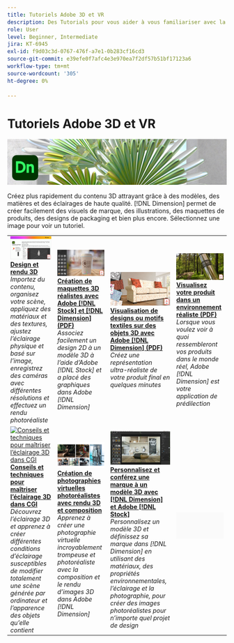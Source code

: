 ```yaml
---
title: Tutoriels Adobe 3D et VR
description: Des Tutorials pour vous aider à vous familiariser avec la 3D et la réalité virtuelle sur Adobe
role: User
level: Beginner, Intermediate
jira: KT-6945
exl-id: f9d03c3d-0767-476f-a7e1-0b283cf16cd3
source-git-commit: e39efe0f7afc4e3e970ea7f2df57b51bf17123a6
workflow-type: tm+mt
source-wordcount: '305'
ht-degree: 0%

---
```


# Tutoriels Adobe 3D et VR

![Image de héros Creative Cloud](../assets/Dimenio.jpg)

Créez plus rapidement du contenu 3D attrayant grâce à des modèles, des matières et des éclairages de haute qualité. [!DNL Dimension] permet de créer facilement des visuels de marque, des illustrations, des maquettes de produits, des designs de packaging et bien plus encore. Sélectionnez une image pour voir un tutoriel.

<table>
<tr>
 <td>
   <a href="substance-3d-stager.md">
      <img alt="Design et rendu 3D" src="assets/Substance3DStager.png" />
   </a>
    <div>
   <a href="substance-3d-stager.md"><strong>Design et rendu 3D</strong></a>
    </div>
    <em>Importez du contenu, organisez votre scène, appliquez des matériaux et des textures, ajustez l’éclairage physique et basé sur l’image, enregistrez des caméras avec différentes résolutions et effectuez un rendu photoréaliste</em>
    <br>
  </td>
  <td>
   <a href="assets/CreateRealistic3DMockupswithAdobeStockandDimension.pdf">
      <img alt="Création de maquettes 3D réalistes avec Adobe [!DNL Stock] et [!DNL Dimension]" src="assets/CreateRealistic3DMockupswithAdobeStockandDimension.jpg" />
   </a>
    <div>
   <a href="assets/CreateRealistic3DMockupswithAdobeStockandDimension.pdf"><strong>Création de maquettes 3D réalistes avec Adobe [!DNL Stock] et [!DNL Dimension] (PDF)</strong></a>
    </div>
    <em>Associez facilement un design 2D à un modèle 3D à l’aide d’Adobe [!DNL Stock] et a placé des graphiques dans Adobe [!DNL Dimension]</em>
    <br>
  </td>
  <td>
   <a href="assets/VisualizeTextileDesignsorPatternson3DObjectswithAdobeDimension.pdf">
      <img alt="Visualisation de designs ou motifs textiles sur des objets 3D avec Adobe [!DNL Dimension]" src="assets/VisualizeTextileDesignsorPatternson3DObjectswithAdobeDimension.jpg" />
   </a>
    <div>
   <a href="assets/VisualizeTextileDesignsorPatternson3DObjectswithAdobeDimension.pdf"><strong>Visualisation de designs ou motifs textiles sur des objets 3D avec Adobe [!DNL Dimension] (PDF)</strong></a>
    </div>
    <em>Créez une représentation ultra-réaliste de votre produit final en quelques minutes</em>
    <br>
  </td>
  <td>
   <a href="../cce/assets/VisualizeyourProductinaRealisticEnvironment.pdf">
      <img alt="Visualisez votre produit dans un environnement réaliste" src="assets/VisualizeyourProductinaRealisticEnvironment.jpg" />
   </a>
    <div>
   <a href="../cce/assets/VisualizeyourProductinaRealisticEnvironment.pdf"><strong>Visualisez votre produit dans un environnement réaliste (PDF)</strong></a>
    </div>
    <em>Lorsque vous voulez voir à quoi ressembleront vos produits dans le monde réel, Adobe [!DNL Dimension] est votre application de prédilection</em>
    <br>
  </td>
</tr>
<tr>
  <td>
   <a href="mastering3dlighting.md">
      <img alt="Conseils et techniques pour maîtriser l’éclairage 3D dans CGI" src="assets/Mastering3dlighting_1.gif" />
   </a>
    <div>
   <a href="mastering3dlighting.md"><strong>Conseils et techniques pour maîtriser l’éclairage 3D dans CGI</strong></a>
    </div>
    <em>Découvrez l’éclairage 3D et apprenez à créer différentes conditions d’éclairage susceptibles de modifier totalement une scène générée par ordinateur et l’apparence des objets qu’elle contient</em>
    <br>
  </td>
  <td>
   <a href="photorealistic.md">
      <img alt="Création de photographies virtuelles photoréalistes avec rendu 3D et composition" src="assets/Photorealistic_TOC.png" />
   </a>
    <div>
   <a href="photorealistic.md"><strong>Création de photographies virtuelles photoréalistes avec rendu 3D et composition</strong></a>
    </div>
    <em>Apprenez à créer une photographie virtuelle incroyablement trompeuse et photoréaliste avec la composition et le rendu d’images 3D dans Adobe [!DNL Dimension]</em>
    <br>
  </td>
  <td>
   <a href="3ddimensionstock.md">
      <img alt="Personnalisez et conférez une marque à un modèle 3D avec [!DNL Dimension] et Adobe [!DNL Stock]" src="assets/3ddimensionstock.jpg" />
   </a>
    <div>
   <a href="3ddimensionstock.md"><strong>Personnalisez et conférez une marque à un modèle 3D avec [!DNL Dimension] et Adobe [!DNL Stock]</strong></a>
    </div>
    <em>Personnalisez un modèle 3D et définissez sa marque dans [!DNL Dimension] en utilisant des matériaux, des propriétés environnementales, l’éclairage et la photographie, pour créer des images photoréalistes pour n’importe quel projet de design</em>
    <br>
  </td>
  <td>
    <img alt="Espaceur" src="../assets/Gray_thumbnail.png" />
    <div>
    <br>
  </td>
</tr>
</table>